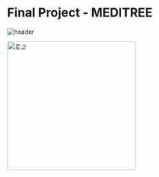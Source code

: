 # Final Project - MEDITREE

![header](https://capsule-render.vercel.app/api?type=transparent&color=auto&height=200&section=header&text=MEDITREE&fontSize=60)


<img width="299" alt="로고" src="https://github.com/Duriong/Meditree_project/assets/120540577/9ed02797-fd44-4d1e-af2f-7fe256f42014">


